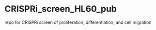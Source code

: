# CRISPRi_screen_HL60_pub
repo for CRISPRi screen of proliferation, differentiation, and cell migration
